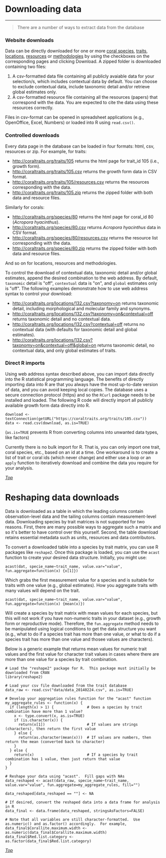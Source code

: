 # Downloading data
***

> There are a number of ways to extract data from the database

### Website downloads

Data can be directly downloaded for one or more [coral species](/species), [traits](/traits), [locations](/locations), [resources](/resources) or [methodologies](/methodologies) by using the checkboxes on the corresponding pages and clicking <label class="label label-success">Download</label>. A zipped folder is downloaded containing two files: 

1. A csv-formatted data file containing all publicly avaiable data for your selection/s, which includes contextual data by default. You can choose to exclude contextual data, include taxonomic detail and/or retrieve global estimates only.
2. A csv-formatted resource file containing all the resources (papers) that correspond with the data. You are expected to cite the data using these resources correctly. 

Files in csv-format can be opened in spreadsheet applications (e.g., OpenOffice, Excel, Numbers) or loaded into R using `read.csv()`.

### Controlled downloads

Every data page in the database can be loaded in four formats: html, csv, resources or zip. For example, for traits:

- <http://coraltraits.org/traits/105> returns the html page for trait_id 105 (i.e., growth form).
- <http://coraltraits.org/traits/105.csv> returns the growth form data in CSV format.
- <http://coraltraits.org/traits/105/resources.csv> returns the resources corresponding with the data.
- <http://coraltraits.org/traits/105.zip> returns the zipped folder with both data and resource files.

Similarly for corals:

- <http://coraltraits.org/species/80> returns the html page for coral_id 80 (*Acropora hyacinthus*).
- <http://coraltraits.org/species/80.csv> returns *Acropora hyacinthus* data in CSV format.
- <http://coraltraits.org/species/80/resources.csv> returns the resource list corresponding with the data.
- <http://coraltraits.org/species/80.zip> returns the zipped folder with both data and resource files.

And so on for locations, resources and methodologies.

To control the download of contextual data, taxonomic detail and/or global estimates, append the desired combination to the web address. By default, `taxonomic` detail is "off", `contextual` data is "on", and `global` estimates only is "off". The following examples demonstrate how to use web address syntax to control your download:

- <http://coraltraits.org/locations/132.csv?taxonomy=on> returns taxonomic detail, including morphological and molecular family and synonyms.
- <http://coraltraits.org/locations/132.csv?taxonomy=on&contextual=off> returns taxonomic detail and no contextual data.
- <http://coraltraits.org/locations/132.csv?contextual=off> returns no contextual data (with defaults for taxonomic detail and global estimates).
- <http://coraltraits.org/locations/132.csv?taxonomy=on&contextual=off&global=on> returns taxonomic detail, no contextual data, and only global estimates of traits.

### Direct R imports

Using web address syntax described above, you can import data directly into the R statistical programming language. The benefits of directly importing data into R are that you always have the most up-to-date version of data, and you can avoid keeping local copies. The database uses a secure connection protocol (https) and so the `RCurl` package needs to be installed and loaded. The following R code will directly import all publicly available growth form data directly into R.

    download <- textConnection(getURL("https://coraltraits.org/traits/105.csv"))
    data <- read.csv(download, as.is=TRUE)

(`as.is=TRUE` prevents R from converting columns into unwanted data types, like factors)

Currently there is no bulk import for R. That is, you can only import one trait, coral species, etc., based on an id at a time. One workaround is to create a list of trait or coral ids (which never change) and either use a loop or an `apply` function to iteratively download and combine the data you require for your analysis.

*[Top](#)*

# Reshaping data downloads

Data is downloaded as a table in which the leading columns contain observation-level data and the tailing columns contain measurement-level data. Downloading species by trait matrices is not supported for two reasons.  First, there are many possible ways to aggregate such a matrix and so it's better to have control over this yourself.  Second, the table download retains essential metadata such as units, resources and data contributors.</p>

To convert a downloaded table into a species by trait matrix, you can use R packages like `reshape2`. Once this package is loaded, you can use the `acast` function to create your desired data structure. Initially, you might use:

    acast(dat, specie_name~trait_name, value.var="value", fun.aggregate=function(x) {x[1]})

Which grabs the first measurement value for a species and is suitable for traits with one value (e.g., global estimates). How you aggregate traits with many values will depend on the trait. 

    acast(dat, specie_name~trait_name, value.var="value", fun.aggregate=function(x) {mean(x)})

Will create a species by trait matrix with mean values for each species, but this will not work if you have non-numeric traits in your dataset (e.g., growth form or reproductive mode). Therefore, the `fun.aggregate` method needs to be manipulated using logical conditions to get the data structure you want (e.g., what to do if a species trait has more than one value, or what to do if a species trait has more than one value and thosee values are characters).  

Below is a generic example that returns mean values for numeric trait values and the first value for character trait values in cases where there are more than one value for a species by trait combination.

    # Load the "reshape2" package for R.  This package must initially be downloaded from CRAN
    library(reshape2)

    # Load your csv file downloaded from the trait database
    data_raw <- read.csv("data/data_20140224.csv", as.is=TRUE)

    # Develop your aggregation rules function for the "acast" function
    my_aggregate_rules <- function(x) {
      if (length(x) > 1) {               # Does a species by trait combination have more than 1 value?
        x <- type.convert(x, as.is=TRUE)
        if (is.character(x)) {
          return(x[1])                   # If values are strings (characters), then return the first value
        } else {
          return(as.character(mean(x)))  # If values are numbers, then return the mean (converted back to character)
        }
      } else {
        return(x)                        # If a species by trait combination has 1 value, then just return that value 
      }
    }

    # Reshape your data using "acast".  Fill gaps with NAs
    data_reshaped <- acast(data_raw, specie_name~trait_name, value.var="value", fun.aggregate=my_aggregate_rules, fill="")

    data_reshaped[data_reshaped == ""] <- NA

    # If desired, convert the reshaped data into a data frame for analysis in R
    data_final <- data.frame(data_reshaped, stringsAsFactors=FALSE)

    # Note that all variables are still character-formatted.  Use as.numeric() and as.factor() accordingly.  For example,
    data_final$Corallite.maximum.width <- as.numeric(data_final$Corallite.maximum.width)
    data_final$Red.list.category <- as.factor(data_final$Red.list.category)

*[Top](#)*
